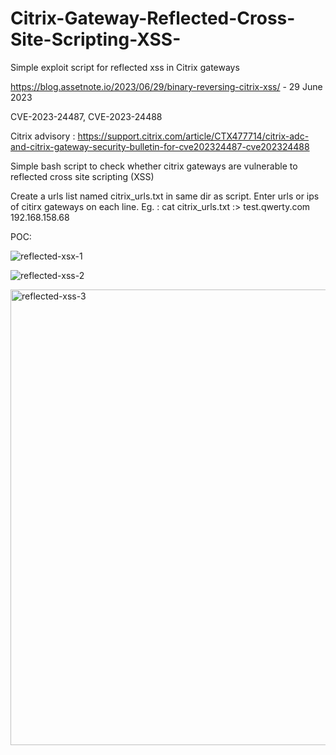 # Citrix-Gateway-Reflected-Cross-Site-Scripting-XSS-
Simple exploit script for reflected xss in Citrix gateways

https://blog.assetnote.io/2023/06/29/binary-reversing-citrix-xss/ - 29 June 2023

CVE-2023-24487, CVE-2023-24488

Citrix advisory : https://support.citrix.com/article/CTX477714/citrix-adc-and-citrix-gateway-security-bulletin-for-cve202324487-cve202324488

Simple bash script to check whether citrix gateways are vulnerable to reflected cross site scripting (XSS)

Create a urls list named citrix_urls.txt in same dir as script. Enter urls or ips of citirx gateways on each line.
Eg. : cat citrix_urls.txt :>
test.qwerty.com
192.168.158.68

POC:

![reflected-xsx-1](https://github.com/crankyyash/Citrix-Gateway-Reflected-Cross-Site-Scripting-XSS/assets/61792333/03eef1d9-4446-4a33-b042-224795325e0f)

![reflected-xss-2](https://github.com/crankyyash/Citrix-Gateway-Reflected-Cross-Site-Scripting-XSS/assets/61792333/1c1f3d12-9945-4706-9f8b-fe102a60ad0d)

<img width="729" alt="reflected-xss-3" src="https://github.com/crankyyash/Citrix-Gateway-Reflected-Cross-Site-Scripting-XSS/assets/61792333/7af0de48-3ede-4ee7-ac19-520e868d9e8b">
